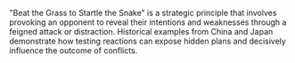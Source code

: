 "Beat the Grass to Startle the Snake" is a strategic principle that involves provoking an opponent to reveal their intentions and weaknesses through a feigned attack or distraction. Historical examples from China and Japan demonstrate how testing reactions can expose hidden plans and decisively influence the outcome of conflicts.
